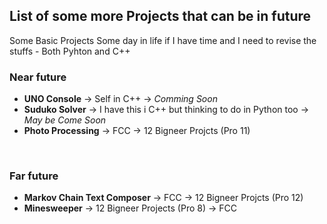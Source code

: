 ## List of some more Projects that can be in future

Some Basic Projects Some day in life if I have time and I need to revise the stuffs - Both Pyhton and C++

### Near future

- **UNO Console** -> Self in C++ -> *Comming Soon*
- **Suduko Solver** -> I have this i C++ but thinking to do in Python too -> *May be Come Soon*
- **Photo Processing** -> FCC -> 12 Bigneer Projcts (Pro 11)
<br>

### Far future

- **Markov Chain Text Composer** -> FCC -> 12 Bigneer Projcts (Pro 12)
- **Minesweeper** -> 12 Bigneer Projects (Pro 8) -> FCC

